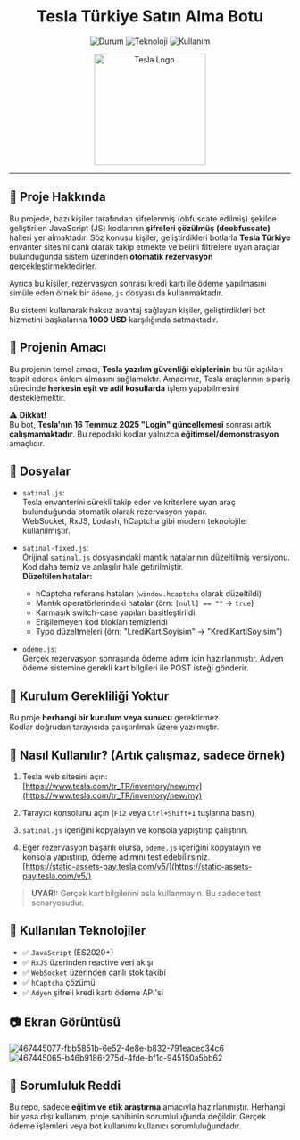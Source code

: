 <h1 align="center">Tesla Türkiye Satın Alma Botu</h1>

<p align="center">
  <img src="https://img.shields.io/badge/Durum-Kullanılamaz-red?style=for-the-badge" alt="Durum">
  <img src="https://img.shields.io/badge/Teknoloji-JavaScript-yellow?style=for-the-badge" alt="Teknoloji">
  <img src="https://img.shields.io/badge/Kullanım-Tarayıcı%20Konsolu-lightgrey?style=for-the-badge" alt="Kullanım">
</p>

<p align="center">
  <img src="https://upload.wikimedia.org/wikipedia/commons/e/e8/Tesla_logo.png" width="200" alt="Tesla Logo">
</p>

---


## 🚀 Proje Hakkında

Bu projede, bazı kişiler tarafından şifrelenmiş (obfuscate edilmiş) şekilde geliştirilen JavaScript (JS) kodlarının **şifreleri çözülmüş (deobfuscate)** halleri yer almaktadır. Söz konusu kişiler, geliştirdikleri botlarla **Tesla Türkiye** envanter sitesini canlı olarak takip etmekte ve belirli filtrelere uyan araçlar bulunduğunda sistem üzerinden **otomatik rezervasyon** gerçekleştirmektedirler.

Ayrıca bu kişiler, rezervasyon sonrası kredi kartı ile ödeme yapılmasını simüle eden örnek bir `ödeme.js` dosyası da kullanmaktadır.

Bu sistemi kullanarak haksız avantaj sağlayan kişiler, geliştirdikleri bot hizmetini başkalarına **1000 USD** karşılığında satmaktadır.

## 🎯 Projenin Amacı

Bu projenin temel amacı, **Tesla yazılım güvenliği ekiplerinin** bu tür açıkları tespit ederek önlem almasını sağlamaktır. Amacımız, Tesla araçlarının sipariş sürecinde **herkesin eşit ve adil koşullarda** işlem yapabilmesini desteklemektir.


⚠️ **Dikkat!**  
Bu bot, **Tesla'nın 16 Temmuz 2025 "Login" güncellemesi** sonrası artık **çalışmamaktadır**. Bu repodaki kodlar yalnızca **eğitimsel/demonstrasyon** amaçlıdır.

## 📂 Dosyalar

- `satinal.js`:  
  Tesla envanterini sürekli takip eder ve kriterlere uyan araç bulunduğunda otomatik olarak rezervasyon yapar.  
  WebSocket, RxJS, Lodash, hCaptcha gibi modern teknolojiler kullanılmıştır.

- `satinal-fixed.js`:  
  Orijinal `satinal.js` dosyasındaki mantık hatalarının düzeltilmiş versiyonu. Kod daha temiz ve anlaşılır hale getirilmiştir.  
  **Düzeltilen hatalar:**
  - hCaptcha referans hataları (`window.hcaptcha` olarak düzeltildi)
  - Mantık operatörlerindeki hatalar (örn: `[null] == ""` → `true`)
  - Karmaşık switch-case yapıları basitleştirildi
  - Erişilemeyen kod blokları temizlendi
  - Typo düzeltmeleri (örn: "LrediKartiSoyisim" → "KrediKartiSoyisim")

- `odeme.js`:  
  Gerçek rezervasyon sonrasında ödeme adımı için hazırlanmıştır. Adyen ödeme sistemine gerekli kart bilgileri ile POST isteği gönderir.

## 🔧 Kurulum Gerekliliği Yoktur

Bu proje **herhangi bir kurulum veya sunucu** gerektirmez.  
Kodlar doğrudan tarayıcıda çalıştırılmak üzere yazılmıştır.

## 🧪 Nasıl Kullanılır? (Artık çalışmaz, sadece örnek)

1. Tesla web sitesini açın:  
[https://www.tesla.com/tr_TR/inventory/new/my](https://www.tesla.com/tr_TR/inventory/new/my)

2. Tarayıcı konsolunu açın (`F12` veya `Ctrl+Shift+I` tuşlarına basın)

3. `satinal.js` içeriğini kopyalayın ve konsola yapıştırıp çalıştırın.

4. Eğer rezervasyon başarılı olursa, `odeme.js` içeriğini kopyalayın ve konsola yapıştırıp, ödeme adımını test edebilirsiniz.  
[https://static-assets-pay.tesla.com/v5/](https://static-assets-pay.tesla.com/v5/)

> **UYARI:** Gerçek kart bilgilerini asla kullanmayın. Bu sadece test senaryosudur.

## 🧩 Kullanılan Teknolojiler

- ✅ `JavaScript` (ES2020+)
- ✅ `RxJS` üzerinden reactive veri akışı
- ✅ `WebSocket` üzerinden canlı stok takibi
- ✅ `hCaptcha` çözümü
- ✅ `Adyen` şifreli kredi kartı ödeme API'si

## 📷 Ekran Görüntüsü
![467445077-fbb5851b-6e52-4e8e-b832-791eacec34c6](https://github.com/user-attachments/assets/686bffe4-8dfc-42e0-9532-cd8934448aea)
![467445065-b46b9186-275d-4fde-bf1c-945150a5bb62](https://github.com/user-attachments/assets/7537600e-928f-40f8-ae46-2b0248c68193)



## 📛 Sorumluluk Reddi

Bu repo, sadece **eğitim ve etik araştırma** amacıyla hazırlanmıştır. Herhangi bir yasa dışı kullanım, proje sahibinin sorumluluğunda değildir.
Gerçek ödeme işlemleri veya bot kullanımı kullanıcı sorumluluğundadır.
